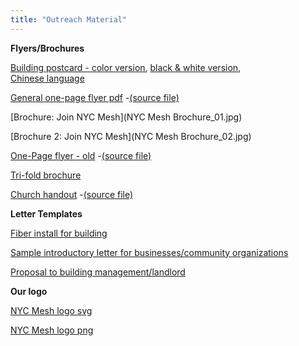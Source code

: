 ```yaml
---
title: "Outreach Material"
---
```


**Flyers/Brochures**

[Building postcard - color version](flyer.jpg), [black & white version](flyer-bw.jpg),  
[Chinese language](flyer-chinese.jpg)

[General one-page flyer pdf](leaflet-bw.pdf) -[(source file)](leaflet-rtfd.zip)

[Brochure: Join NYC Mesh](NYC Mesh Brochure_01.jpg)

[Brochure 2: Join NYC Mesh](NYC Mesh Brochure_02.jpg)

[One-Page flyer - old](building-leaflet.pdf) -[(source file)](building-leaflet.rtfd.zip)

[Tri-fold brochure](meshmail.pdf)

[Church handout](church.pdf) -[(source file)](https://docs.google.com/document/d/1duBRyzncVxuODrXyH7ooDki2LEmwcyuOtkZJjcC3loo/edit?usp=sharing)

**Letter Templates**

[Fiber install for building](https://docs.google.com/document/d/1UTLYMidNWN3XWmzXjnmfF_zHWAyIOqoDm1BtRGWhfoQ/edit?usp=sharing)

[Sample introductory letter for businesses/community organizations](https://docs.google.com/document/d/1_BNWaigV6LNK3PMdgQ8bhw6EDUueLUpRGxrPGZjyl2o/edit?usp=sharing)

[Proposal to building management/landlord](https://docs.google.com/document/d/1hmB5p-Zebi5frNimiwAoC7E-nAoWJGc49R2tNQW010Q/edit?usp=sharing)

**Our logo**

[NYC Mesh logo svg](logo.svg)

[NYC Mesh logo png](logo.png)
